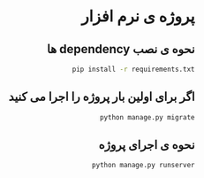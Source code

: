<div dir="rtl">

# پروژه ی نرم افزار

## نحوه ی نصب dependency ها
```bash
pip install -r requirements.txt
```

## اگر برای اولین بار پروژه را اجرا می کنید
```bash
python manage.py migrate
```

## نحوه ی اجرای پروژه
```bash
python manage.py runserver
```


</div>